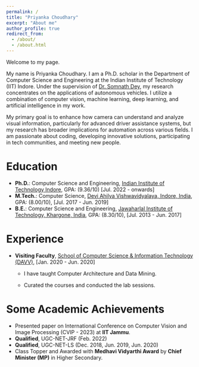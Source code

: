 ```yaml
---
permalink: /
title: "Priyanka Choudhary"
excerpt: "About me"
author_profile: true
redirect_from: 
  - /about/
  - /about.html
---
```


Welcome to my page.

My name is Priyanka Choudhary. I am a Ph.D. scholar in the Department of Computer Science and Engineering at the Indian Institute of Technology (IIT) Indore. Under the supervision of [Dr. Somnath Dey](https://somnathd.wixsite.com/somnath), my research concentrates on the applications of autonomous vehicles. I utilize a combination of computer vision, machine learning, deep learning, and artificial intelligence in my work.

My primary goal is to enhance how camera can understand and analyze visual information, particularly for advanced driver assistance systems, but my research has broader implications for automation across various fields. I am passionate about coding, developing innovative solutions, participating in tech communities, and meeting new people.


Education
=========
* **Ph.D.**:  Computer Science and Engineering, [Indian Institute of Technology Indore](http://cse.iiti.ac.in/), GPA: (9.36/10) [Jul. 2022 - onwards]
* **M.Tech.**: Computer Science, [Devi Ahilya Vishwavidyalaya, Indore, India](https://www.dauniv.ac.in/), GPA: (8.00/10), [Jul. 2017 - Jun. 2019]
* **B.E.**: Computer Science and Engineering, [Jawaharlal Institute of Technology, Khargone, India](https://jitechno.com/), GPA: (8.30/10), [Jul. 2013 - Jun. 2017]


Experience
=========
* **Visiting Faculty**, [School of Computer Science & Information Technology (DAVV)](https://scs.dauniv.ac.in/), [Jan. 2020 - Jun. 2020]
  * I have taught Computer Architecture and Data Mining.

  * Curated the courses and conducted the lab sessions.


Some Academic Achievements
==========================
* Presented paper on International Conference on Computer Vision and Image Processing (CVIP - 2023) at **IIT Jammu**.
* **Qualified**, UGC-NET-JRF (Feb. 2022)
* **Qualified**, UGC-NET-LS (Dec. 2018, Jun. 2019, Jun. 2020)
* Class Topper and Awarded with **Medhavi Vidyarthi Award** by **Chief Minister (MP)** in Higher Secondary.



<!-- Getting started
======
1. Register a GitHub account if you don't have one and confirm your e-mail (required!)
2. Fork [this repository](https://github.com/academicpages/academicpages.github.io) by clicking the "fork" button in the top right. 
3. Go to the repository's settings (rightmost item in the tabs that start with "Code", should be below "Unwatch"). Rename the repository "[your GitHub username].github.io", which will also be your website's URL.
4. Set site-wide configuration and create content & metadata (see below -- also see [this set of diffs](http://archive.is/3TPas) showing what files were changed to set up [an example site](https://getorg-testacct.github.io) for a user with the username "getorg-testacct")
5. Upload any files (like PDFs, .zip files, etc.) to the files/ directory. They will appear at https://[your GitHub username].github.io/files/example.pdf.  
6. Check status by going to the repository settings, in the "GitHub pages" section -->

<!-- Site-wide configuration
------
The main configuration file for the site is in the base directory in [_config.yml](https://github.com/academicpages/academicpages.github.io/blob/master/_config.yml), which defines the content in the sidebars and other site-wide features. You will need to replace the default variables with ones about yourself and your site's github repository. The configuration file for the top menu is in [_data/navigation.yml](https://github.com/academicpages/academicpages.github.io/blob/master/_data/navigation.yml). For example, if you don't have a portfolio or blog posts, you can remove those items from that navigation.yml file to remove them from the header. 

Create content & metadata
------
For site content, there is one markdown file for each type of content, which are stored in directories like _publications, _talks, _posts, _teaching, or _pages. For example, each talk is a markdown file in the [_talks directory](https://github.com/academicpages/academicpages.github.io/tree/master/_talks). At the top of each markdown file is structured data in YAML about the talk, which the theme will parse to do lots of cool stuff. The same structured data about a talk is used to generate the list of talks on the [Talks page](https://academicpages.github.io/talks), each [individual page](https://academicpages.github.io/talks/2012-03-01-talk-1) for specific talks, the talks section for the [CV page](https://academicpages.github.io/cv), and the [map of places you've given a talk](https://academicpages.github.io/talkmap.html) (if you run this [python file](https://github.com/academicpages/academicpages.github.io/blob/master/talkmap.py) or [Jupyter notebook](https://github.com/academicpages/academicpages.github.io/blob/master/talkmap.ipynb), which creates the HTML for the map based on the contents of the _talks directory).

**Markdown generator**

I have also created [a set of Jupyter notebooks](https://github.com/academicpages/academicpages.github.io/tree/master/markdown_generator
) that converts a CSV containing structured data about talks or presentations into individual markdown files that will be properly formatted for the academicpages template. The sample CSVs in that directory are the ones I used to create my own personal website at stuartgeiger.com. My usual workflow is that I keep a spreadsheet of my publications and talks, then run the code in these notebooks to generate the markdown files, then commit and push them to the GitHub repository.

How to edit your site's GitHub repository
------
Many people use a git client to create files on their local computer and then push them to GitHub's servers. If you are not familiar with git, you can directly edit these configuration and markdown files directly in the github.com interface. Navigate to a file (like [this one](https://github.com/academicpages/academicpages.github.io/blob/master/_talks/2012-03-01-talk-1.md) and click the pencil icon in the top right of the content preview (to the right of the "Raw | Blame | History" buttons). You can delete a file by clicking the trashcan icon to the right of the pencil icon. You can also create new files or upload files by navigating to a directory and clicking the "Create new file" or "Upload files" buttons. 

Example: editing a markdown file for a talk
![Editing a markdown file for a talk](/images/editing-talk.png)

For more info
------
More info about configuring academicpages can be found in [the guide](https://academicpages.github.io/markdown/). The [guides for the Minimal Mistakes theme](https://mmistakes.github.io/minimal-mistakes/docs/configuration/) (which this theme was forked from) might also be helpful. -->

